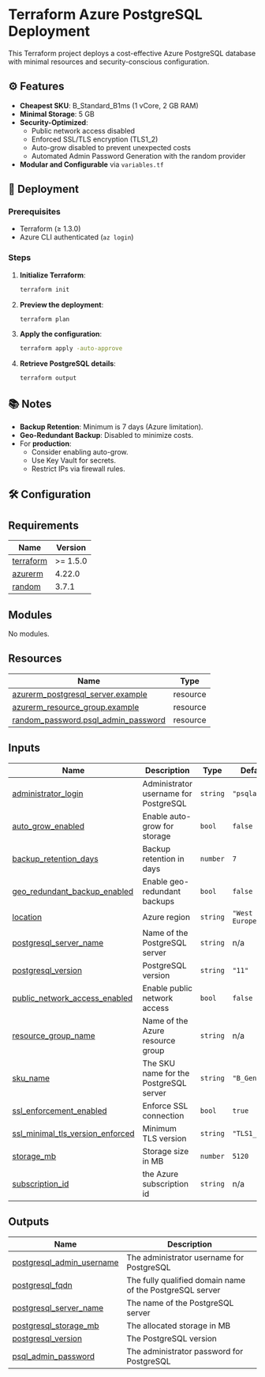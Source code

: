 # Terraform Azure PostgreSQL Deployment

This Terraform project deploys a cost-effective Azure PostgreSQL database with minimal resources and security-conscious configuration.

## ⚙️ Features
- **Cheapest SKU**: B_Standard_B1ms (1 vCore, 2 GB RAM)
- **Minimal Storage**: 5 GB
- **Security-Optimized**:
  - Public network access disabled
  - Enforced SSL/TLS encryption (TLS1_2)
  - Auto-grow disabled to prevent unexpected costs
  - Automated Admin Password Generation with the random provider
- **Modular and Configurable** via `variables.tf`

## 🚀 Deployment

### Prerequisites
- Terraform (≥ 1.3.0)
- Azure CLI authenticated (`az login`)

### Steps
1. **Initialize Terraform**:
    ```bash
    terraform init
    ```
2. **Preview the deployment**:
    ```bash
    terraform plan
    ```
3. **Apply the configuration**:
    ```bash
    terraform apply -auto-approve
    ```
4. **Retrieve PostgreSQL details**:
    ```bash
    terraform output
    ```

## 📚 Notes
- **Backup Retention**: Minimum is 7 days (Azure limitation).
- **Geo-Redundant Backup**: Disabled to minimize costs.
- For **production**:
  - Consider enabling auto-grow.
  - Use Key Vault for secrets.
  - Restrict IPs via firewall rules.

## 🛠 Configuration


<!-- BEGIN_TF_DOCS -->
## Requirements

| Name | Version |
|------|---------|
| <a name="requirement_terraform"></a> [terraform](#requirement\_terraform) | >= 1.5.0 |
| <a name="requirement_azurerm"></a> [azurerm](#requirement\_azurerm) | 4.22.0 |
| <a name="requirement_random"></a> [random](#requirement\_random) | 3.7.1 |

## Modules

No modules.

## Resources

| Name | Type |
|------|------|
| [azurerm_postgresql_server.example](https://registry.terraform.io/providers/hashicorp/azurerm/4.22.0/docs/resources/postgresql_server) | resource |
| [azurerm_resource_group.example](https://registry.terraform.io/providers/hashicorp/azurerm/4.22.0/docs/resources/resource_group) | resource |
| [random_password.psql_admin_password](https://registry.terraform.io/providers/hashicorp/random/3.7.1/docs/resources/password) | resource |

## Inputs

| Name | Description | Type | Default | Required |
|------|-------------|------|---------|:--------:|
| <a name="input_administrator_login"></a> [administrator\_login](#input\_administrator\_login) | Administrator username for PostgreSQL | `string` | `"psqladmin"` | no |
| <a name="input_auto_grow_enabled"></a> [auto\_grow\_enabled](#input\_auto\_grow\_enabled) | Enable auto-grow for storage | `bool` | `false` | no |
| <a name="input_backup_retention_days"></a> [backup\_retention\_days](#input\_backup\_retention\_days) | Backup retention in days | `number` | `7` | no |
| <a name="input_geo_redundant_backup_enabled"></a> [geo\_redundant\_backup\_enabled](#input\_geo\_redundant\_backup\_enabled) | Enable geo-redundant backups | `bool` | `false` | no |
| <a name="input_location"></a> [location](#input\_location) | Azure region | `string` | `"West Europe"` | no |
| <a name="input_postgresql_server_name"></a> [postgresql\_server\_name](#input\_postgresql\_server\_name) | Name of the PostgreSQL server | `string` | n/a | yes |
| <a name="input_postgresql_version"></a> [postgresql\_version](#input\_postgresql\_version) | PostgreSQL version | `string` | `"11"` | no |
| <a name="input_public_network_access_enabled"></a> [public\_network\_access\_enabled](#input\_public\_network\_access\_enabled) | Enable public network access | `bool` | `false` | no |
| <a name="input_resource_group_name"></a> [resource\_group\_name](#input\_resource\_group\_name) | Name of the Azure resource group | `string` | n/a | yes |
| <a name="input_sku_name"></a> [sku\_name](#input\_sku\_name) | The SKU name for the PostgreSQL server | `string` | `"B_Gen5_1"` | no |
| <a name="input_ssl_enforcement_enabled"></a> [ssl\_enforcement\_enabled](#input\_ssl\_enforcement\_enabled) | Enforce SSL connection | `bool` | `true` | no |
| <a name="input_ssl_minimal_tls_version_enforced"></a> [ssl\_minimal\_tls\_version\_enforced](#input\_ssl\_minimal\_tls\_version\_enforced) | Minimum TLS version | `string` | `"TLS1_2"` | no |
| <a name="input_storage_mb"></a> [storage\_mb](#input\_storage\_mb) | Storage size in MB | `number` | `5120` | no |
| <a name="input_subscription_id"></a> [subscription\_id](#input\_subscription\_id) | the Azure subscription id | `string` | n/a | yes |

## Outputs

| Name | Description |
|------|-------------|
| <a name="output_postgresql_admin_username"></a> [postgresql\_admin\_username](#output\_postgresql\_admin\_username) | The administrator username for PostgreSQL |
| <a name="output_postgresql_fqdn"></a> [postgresql\_fqdn](#output\_postgresql\_fqdn) | The fully qualified domain name of the PostgreSQL server |
| <a name="output_postgresql_server_name"></a> [postgresql\_server\_name](#output\_postgresql\_server\_name) | The name of the PostgreSQL server |
| <a name="output_postgresql_storage_mb"></a> [postgresql\_storage\_mb](#output\_postgresql\_storage\_mb) | The allocated storage in MB |
| <a name="output_postgresql_version"></a> [postgresql\_version](#output\_postgresql\_version) | The PostgreSQL version |
| <a name="output_psql_admin_password"></a> [psql\_admin\_password](#output\_psql\_admin\_password) | The administrator password for PostgreSQL |
<!-- END_TF_DOCS -->